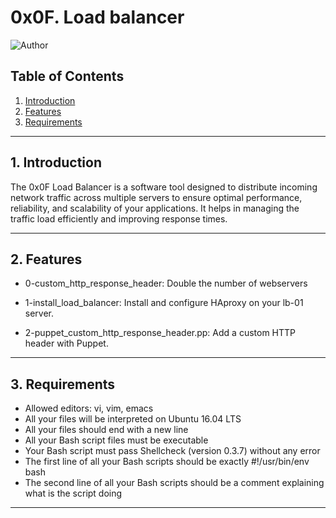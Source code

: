 # 0x0F. Load balancer
![Author](https://img.shields.io/badge/Author-Azuka%20Uteh-blue.svg)


## Table of Contents

1. [Introduction](#introduction)
2. [Features](#features)
3. [Requirements ](#Requirements)

---

## 1. Introduction <a name="introduction"></a>

The 0x0F Load Balancer is a software tool designed to distribute incoming network traffic across multiple servers to ensure optimal performance, reliability, and scalability of your applications. It helps in managing the traffic load efficiently and improving response times.

---

## 2. Features <a name="features"></a>

- 0-custom_http_response_header:  Double the number of webservers
  
- 1-install_load_balancer: Install and configure HAproxy on your lb-01 server.

- 2-puppet_custom_http_response_header.pp: Add a custom HTTP header with Puppet.

---

## 3. Requirements <a name="Requirements"></a>

- Allowed editors: vi, vim, emacs
- All your files will be interpreted on Ubuntu 16.04 LTS
- All your files should end with a new line
- All your Bash script files must be executable
- Your Bash script must pass Shellcheck (version 0.3.7) without any error
- The first line of all your Bash scripts should be exactly #!/usr/bin/env bash
- The second line of all your Bash scripts should be a comment explaining what is the script doing
---
